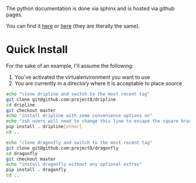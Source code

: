 The python documentation is done via sphinx and is hosted via github pages.

You can find it [here](http://www.project8.org/dripline) or [here](http://project8.github.io/dripline) (they are literally the same).

# Quick Install

For the sake of an example, I'll assume the following:

1. You've activated the virtualenvironment you want to use
2. You are currently in a directory where it is acceptable to place source

```bash
echo "clone dripline and switch to the most recent tag"
git clone git@github.com:project8/dripline
cd dripline
git checkout master
echo "install dripline with some convenience options on"
echo "zsh users will need to change this line to escape the square brackets"
pip install . dripline[other]
cd ..

echo "clone dragonfly and switch to the most recent tag"
git clone git@github.com:project8/dragonfly
cd dragonfly
git checkout master
echo "install dragonfly without any optional extras"
pip install . dragonfly
cd ..
```
